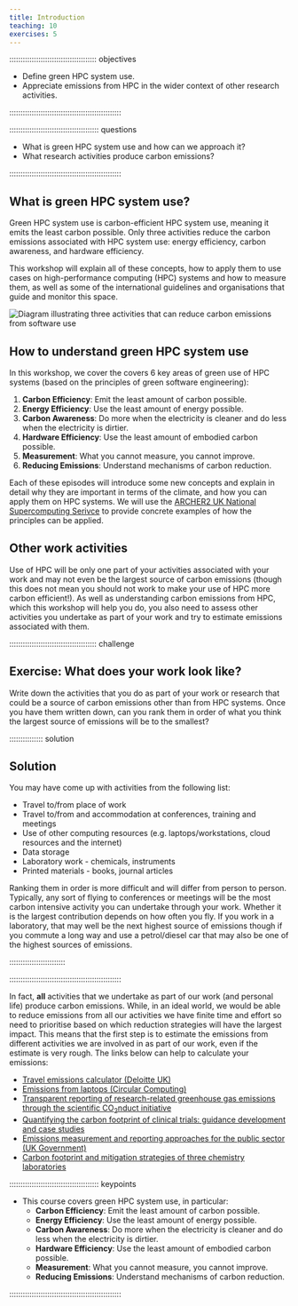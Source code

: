 ```yaml
---
title: Introduction
teaching: 10
exercises: 5
---
```


::::::::::::::::::::::::::::::::::::::: objectives

- Define green HPC system use.
- Appreciate emissions from HPC in the wider context of other research activities.

::::::::::::::::::::::::::::::::::::::::::::::::::

:::::::::::::::::::::::::::::::::::::::: questions

- What is green HPC system use and how can we approach it?
- What research activities produce carbon emissions?

::::::::::::::::::::::::::::::::::::::::::::::::::

## What is green HPC system use?

Green HPC system use is carbon-efficient HPC system use, meaning it emits the least carbon possible. Only three activities reduce the carbon emissions associated with HPC system use: energy efficiency, carbon awareness, and hardware efficiency.

This workshop will explain all of these concepts, how to apply them to use cases on high-performance computing (HPC) systems and how to measure them, as well as some of the international guidelines and organisations that guide and monitor this space.

![Diagram illustrating three activities that can reduce carbon emissions from software use](./fig/01_carbon_efficiency.png "image_tooltip")


## How to understand green HPC system use

In this workshop, we cover the covers 6 key areas of green use of HPC systems (based on the principles of green software engineering):

1. **Carbon Efficiency**: Emit the least amount of carbon possible.
2. **Energy Efficiency**: Use the least amount of energy possible.
3. **Carbon Awareness**: Do more when the electricity is cleaner and do less when the electricity is dirtier.
4. **Hardware Efficiency**: Use the least amount of embodied carbon possible.
5. **Measurement**: What you cannot measure, you cannot improve.
6. **Reducing Emissions**: Understand mechanisms of carbon reduction.

Each of these episodes will introduce some new concepts and explain in detail why they are important in terms of the climate, and how you can apply them on HPC systems. We will use the [ARCHER2 UK National Supercomputing Serivce](https://www.archer2.ac.uk) to provide concrete examples of how the principles can be applied.

## Other work activities

Use of HPC will be only one part of your activities associated with your work and may not even be the largest source of carbon emissions (though this does not mean you should not work to make your use of HPC more carbon efficient!). As well as understanding carbon emissions from HPC, which this workshop will help you do, you also need to assess other activities you undertake as part of your work and try to estimate emissions associated with them.

:::::::::::::::::::::::::::::::::::::::  challenge

## Exercise: What does your work look like?

Write down the activities that you do as part of your work or research that could be a source of carbon emissions other than from HPC systems. Once you have them written down, can you rank them in order of what you think the largest source of emissions will be to the smallest?

:::::::::::::::  solution

## Solution

You may have come up with activities from the following list:

- Travel to/from place of work
- Travel to/from and accommodation at conferences, training and meetings
- Use of other computing resources (e.g. laptops/workstations, cloud resources and the internet)
- Data storage
- Laboratory work - chemicals, instruments
- Printed materials - books, journal articles

Ranking them in order is more difficult and will differ from person to person. Typically, any sort of flying to conferences or meetings will be the most carbon intensive activity you can undertake through your work. Whether it is the largest contribution depends on how often you fly. If you work in a laboratory, that may well be the next highest source of emissions though if you commute a long way and use a petrol/diesel car that may also be one of the highest sources of emissions.

:::::::::::::::::::::::::

::::::::::::::::::::::::::::::::::::::::::::::::::

In fact, **all** activities that we undertake as part of our work (and personal life) produce carbon emissions. While, in an ideal world, we would be able to reduce emissions from all our activities we have finite time and effort so need to prioritise based on which reduction strategies will have the largest impact. This means that the first step is to estimate the emissions from different activities we are involved in as part of our work, even if the estimate is very rough. The links below can help to calculate your emissions:

- [Travel emissions calculator (Deloitte UK)](https://www.deloitte.com/uk/en/issues/climate/content/travel-emissions-calculator.html)
- [Emissions from laptops (Circular Computing)](https://circularcomputing.com/news/carbon-footprint-laptop/)
- [Transparent reporting of research-related greenhouse gas emissions through the scientific CO<sub>2</sub>nduct initiative](https://www.nature.com/articles/s42005-022-00930-2)
- [Quantifying the carbon footprint of clinical trials: guidance development and case studies](https://pmc.ncbi.nlm.nih.gov/articles/PMC10823997/)
- [Emissions measurement and reporting approaches for the public sector (UK Government)](https://assets.publishing.service.gov.uk/media/66fa76de30536cb927482953/emissions-measurement-and-reporting-approaches-for-the-public-sector-report.pdf)
- [Carbon footprint and mitigation strategies of three chemistry laboratories](https://pubs.rsc.org/en/content/articlehtml/2024/gc/d3gc03668e)


<!--  LocalWords:  keypoints links.md endcomment
 -->

:::::::::::::::::::::::::::::::::::::::: keypoints

- This course covers green HPC system use, in particular:
    - **Carbon Efficiency**: Emit the least amount of carbon possible.
    - **Energy Efficiency**: Use the least amount of energy possible.
    - **Carbon Awareness**: Do more when the electricity is cleaner and do less when the electricity is dirtier.
    - **Hardware Efficiency**: Use the least amount of embodied carbon possible.
    - **Measurement**: What you cannot measure, you cannot improve.
    - **Reducing Emissions**: Understand mechanisms of carbon reduction.

::::::::::::::::::::::::::::::::::::::::::::::::::
